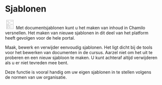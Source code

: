 # Sjablonen

![](../../../.gitbook/assets/graficos18%20%281%29.png) Met documentsjablonen kunt u het maken van inhoud in Chamilo versnellen. Het maken van nieuwe sjablonen in dit deel van het platform heeft gevolgen voor de hele portal.

Maak, bewerk en verwijder eenvoudig sjablonen. Het ligt dicht bij de tools voor het bewerken van documenten in de cursus. Aarzel niet om het uit te proberen en een nieuw sjabloon te maken. U kunt achteraf altijd verwijderen als u er niet tevreden mee bent.

Deze functie is vooral handig om uw eigen sjablonen in te stellen volgens de normen van uw organisatie.
